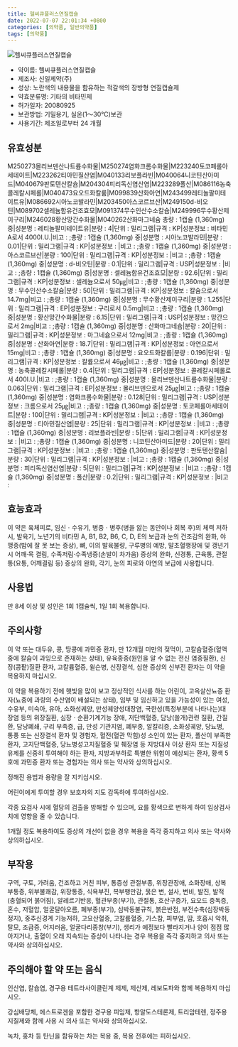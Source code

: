 ```yaml
---
title: 헬씨큐플러스연질캡슐
date: 2022-07-07 22:01:34 +0800
categories: [의약품, 일반의약품]
tags: [의약품]
---
```

![헬씨큐플러스연질캡슐](https://nedrug.mfds.go.kr/pbp/cmn/itemImageDownload/147427931156600128)

- 약이름: 헬씨큐플러스연질캡슐
- 제조사: 신일제약(주)
- 성상: 노란색의 내용물을 함유하는 적갈색의 장방형 연질캡슐제
- 약효분류명: 기타의 비타민제
- 허가일자: 20080925
- 보관방법: 기밀용기, 실온(1～30℃)보관
- 사용기간: 제조일로부터 24 개월
## 유효성분
M250273몰리브덴산나트륨수화물|M250274염화크롬수화물|M223240토코페롤아세테이트|M223262티아민질산염|M040133리보플라빈|M040064니코틴산아미드|M040679판토텐산칼슘|M204304피리독신염산염|M223289폴산|M086116농축콜레칼시페롤|M040473요오드화칼륨|M099839산화아연|M243499레티놀팔미테이트유|M086692시아노코발라민|M203450아스코르브산|M249150d-비오틴|M089702셀레늄함유건조효모|M091374무수인산수소칼슘|M249996무수황산제이구리|M246028황산망간수화물|M040262산화마그네슘
총량 : 1캡슐 (1,360mg) 중|성분명 : 레티놀팔미테이트유|분량 : 4|단위 : 밀리그램|규격 : KP|성분정보 : 비타민A로서 4000I.U.|비고 : ;총량 : 1캡슐 (1,360mg) 중|성분명 : 시아노코발라민|분량 : 0.01|단위 : 밀리그램|규격 : KP|성분정보 : |비고 : ;총량 : 1캡슐 (1,360mg) 중|성분명 : 아스코르브산|분량 : 100|단위 : 밀리그램|규격 : KP|성분정보 : |비고 : ;총량 : 1캡슐 (1,360mg) 중|성분명 : d-비오틴|분량 : 0.1|단위 : 밀리그램|규격 : USP|성분정보 : |비고 : ;총량 : 1캡슐 (1,360mg) 중|성분명 : 셀레늄함유건조효모|분량 : 92.6|단위 : 밀리그램|규격 : KP|성분정보 : 셀레늄으로서 50㎍|비고 : ;총량 : 1캡슐 (1,360mg) 중|성분명 : 무수인산수소칼슘|분량 : 50|단위 : 밀리그램|규격 : KP|성분정보 : 칼슘으로서 14.7mg|비고 : ;총량 : 1캡슐 (1,360mg) 중|성분명 : 무수황산제이구리|분량 : 1.255|단위 : 밀리그램|규격 : EP|성분정보 : 구리로서 0.5mg|비고 : ;총량 : 1캡슐 (1,360mg) 중|성분명 : 황산망간수화물|분량 : 6.15|단위 : 밀리그램|규격 : USP|성분정보 : 망간으로서 2mg|비고 : ;총량 : 1캡슐 (1,360mg) 중|성분명 : 산화마그네슘|분량 : 20|단위 : 밀리그램|규격 : KP|성분정보 : 마그네슘으로서 12mg|비고 : ;총량 : 1캡슐 (1,360mg) 중|성분명 : 산화아연|분량 : 18.7|단위 : 밀리그램|규격 : KP|성분정보 : 아연으로서 15mg|비고 : ;총량 : 1캡슐 (1,360mg) 중|성분명 : 요오드화칼륨|분량 : 0.196|단위 : 밀리그램|규격 : KP|성분정보 : 칼륨으로서 46㎍|비고 : ;총량 : 1캡슐 (1,360mg) 중|성분명 : 농축콜레칼시페롤|분량 : 0.4|단위 : 밀리그램|규격 : EP|성분정보 : 콜레칼시페롤로서 400I.U.|비고 : ;총량 : 1캡슐 (1,360mg) 중|성분명 : 몰리브덴산나트륨수화물|분량 : 0.063|단위 : 밀리그램|규격 : EP|성분정보 : 몰리브덴으로서 25㎍|비고 : ;총량 : 1캡슐 (1,360mg) 중|성분명 : 염화크롬수화물|분량 : 0.128|단위 : 밀리그램|규격 : USP|성분정보 : 크롬으로서 25㎍|비고 : ;총량 : 1캡슐 (1,360mg) 중|성분명 : 토코페롤아세테이트|분량 : 100|단위 : 밀리그램|규격 : KP|성분정보 : |비고 : ;총량 : 1캡슐 (1,360mg) 중|성분명 : 티아민질산염|분량 : 25|단위 : 밀리그램|규격 : KP|성분정보 : |비고 : ;총량 : 1캡슐 (1,360mg) 중|성분명 : 리보플라빈|분량 : 5|단위 : 밀리그램|규격 : KP|성분정보 : |비고 : ;총량 : 1캡슐 (1,360mg) 중|성분명 : 니코틴산아미드|분량 : 20|단위 : 밀리그램|규격 : KP|성분정보 : |비고 : ;총량 : 1캡슐 (1,360mg) 중|성분명 : 판토텐산칼슘|분량 : 30|단위 : 밀리그램|규격 : KP|성분정보 : |비고 : ;총량 : 1캡슐 (1,360mg) 중|성분명 : 피리독신염산염|분량 : 5|단위 : 밀리그램|규격 : KP|성분정보 : |비고 : ;총량 : 1캡슐 (1,360mg) 중|성분명 : 폴산|분량 : 0.2|단위 : 밀리그램|규격 : KP|성분정보 : |비고 :
## 효능효과
이 약은 육체피로, 임신ㆍ수유기, 병중ㆍ병후(병을 앓는 동안이나 회복 후)의 체력 저하 시, 발육기, 노년기의 비타민 A, B1, B2, B6, C, D, E의 보급과 눈의 건조감의 완화, 야맹증(밤에 잘 못 보는 증상), 뼈, 이의 발육불량, 구루병의 예방, 말초혈행장애 및 갱년기 시 어깨·목 결림, 수족저림·수족냉증(손발이 차가움) 증상의 완화, 신경통, 근육통, 관절통(요통, 어깨결림 등) 증상의 완화, 각기, 눈의 피로와 아연의 보급에 사용합니다.

## 사용법
만 8세 이상 및 성인은 1회 1캡슐씩, 1일 1회 복용합니다.

## 주의사항
이 약 또는 대두유, 콩, 땅콩에 과민증 환자, 만 12개월 미만의 젖먹이, 고칼슘혈증(혈액 중에 칼슘이 과잉으로 존재하는 상태), 유육종증(원인을 알 수 없는 전신 염증질환), 신장(콩팥)질환 환자, 고칼륨혈증, 윌슨병, 신장결석, 심한 증상의 신부전 환자는 이 약을 복용하지 마십시오.

이 약을 복용하기 전에 햇빛을 많이 보고 정상적인 식사를 하는 어린이, 고옥살산뇨증 환자(뇨중에 과량의 수산염이 배설되는 상태), 임부 및 임신하고 있을 가능성이 있는 여성, 수유부, 미숙아, 유아, 소화성궤양, 만성궤양성대장염, 국한성(특정부분에 나타나는)대장염 등의 위장질환, 심장ㆍ순환기계기능 장애, 저단백혈증, 담낭(쓸개)관련 질환, 간질환, 담낭폐쇄, 구리 부족증, 급, 만성 기관지염, 폐부종, 알칼리증, 소화성궤양, 당뇨병, 통풍 또는 신장결석 환자 및 경험자, 혈전(혈관 막힘)성 소인이 있는 환자, 폴산이 부족한 환자, 고지단백혈증, 당뇨병성고지질혈증 및 췌장염 등 지방대사 이상 환자 또는 지질성 유제를 신중히 투여해야 하는 환자, 지방과부하로 특별한 위험이 예상되는 환자, 황색 5호에 과민증 환자 또는 경험자는 의사 또는 약사와 상의하십시오.

정해진 용법과 용량을 잘 지키십시오.

어린이에게 투여할 경우 보호자의 지도 감독하에 투여하십시오.

각종 요검사 시에 혈당의 검출을 방해할 수 있으며, 요를 황색으로 변하게 하여 임상검사치에 영향을 줄 수 있습니다.

1개월 정도 복용하여도 증상의 개선이 없을 경우 복용을 즉각 중지하고 의사 또는 약사와 상의하십시오.

## 부작용
구역, 구토, 가려움, 건조하고 거친 피부, 통증성 관절부종, 위장관장애, 소화장애, 상복부통증, 위부불쾌감, 위장통증, 식욕부진, 복부팽만감, 묽은 변, 설사, 변비, 발진, 발적(충혈되어 붉어짐), 알레르기반응, 혈관부종(부기), 관절통, 호산구증가, 요오드 중독증, 혼수, 저혈압, 얼굴달아오름, 폐부종(부기), 심박동불규칙, 붉은반점, 부전수축(심장박동정지), 중추신경계 기능저하, 고요산혈증, 고칼륨혈증, 가스참, 피부염, 땀, 호흡시 악취, 탈모, 조급증, 어지러움, 얼굴다리종창(부기), 생리가 예정보다 빨라지거나 양이 점점 많아지거나, 출혈이 오래 지속되는 증상이 나타나는 경우 복용을 즉각 중지하고 의사 또는 약사와 상의하십시오.

## 주의해야 할 약 또는 음식
인산염, 칼슘염, 경구용 테트라사이클린계 제제, 제산제, 레보도파와 함께 복용하지 마십시오.

강심배당체, 에스트로겐을 포함한 경구용 피임제, 항알도스테론제, 트리암테렌, 정주용 지질제와 함께 사용 시 의사 또는 약사와 상의하십시오.

녹차, 홍차 등 탄닌을 함유하는 차는 복용 중, 복용 전후에는 피하십시오.

